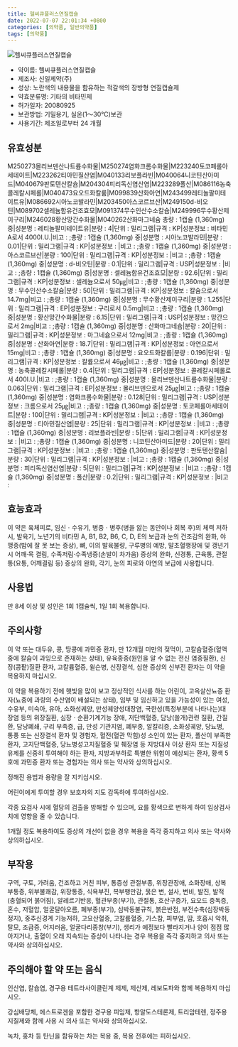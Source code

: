 ```yaml
---
title: 헬씨큐플러스연질캡슐
date: 2022-07-07 22:01:34 +0800
categories: [의약품, 일반의약품]
tags: [의약품]
---
```

![헬씨큐플러스연질캡슐](https://nedrug.mfds.go.kr/pbp/cmn/itemImageDownload/147427931156600128)

- 약이름: 헬씨큐플러스연질캡슐
- 제조사: 신일제약(주)
- 성상: 노란색의 내용물을 함유하는 적갈색의 장방형 연질캡슐제
- 약효분류명: 기타의 비타민제
- 허가일자: 20080925
- 보관방법: 기밀용기, 실온(1～30℃)보관
- 사용기간: 제조일로부터 24 개월
## 유효성분
M250273몰리브덴산나트륨수화물|M250274염화크롬수화물|M223240토코페롤아세테이트|M223262티아민질산염|M040133리보플라빈|M040064니코틴산아미드|M040679판토텐산칼슘|M204304피리독신염산염|M223289폴산|M086116농축콜레칼시페롤|M040473요오드화칼륨|M099839산화아연|M243499레티놀팔미테이트유|M086692시아노코발라민|M203450아스코르브산|M249150d-비오틴|M089702셀레늄함유건조효모|M091374무수인산수소칼슘|M249996무수황산제이구리|M246028황산망간수화물|M040262산화마그네슘
총량 : 1캡슐 (1,360mg) 중|성분명 : 레티놀팔미테이트유|분량 : 4|단위 : 밀리그램|규격 : KP|성분정보 : 비타민A로서 4000I.U.|비고 : ;총량 : 1캡슐 (1,360mg) 중|성분명 : 시아노코발라민|분량 : 0.01|단위 : 밀리그램|규격 : KP|성분정보 : |비고 : ;총량 : 1캡슐 (1,360mg) 중|성분명 : 아스코르브산|분량 : 100|단위 : 밀리그램|규격 : KP|성분정보 : |비고 : ;총량 : 1캡슐 (1,360mg) 중|성분명 : d-비오틴|분량 : 0.1|단위 : 밀리그램|규격 : USP|성분정보 : |비고 : ;총량 : 1캡슐 (1,360mg) 중|성분명 : 셀레늄함유건조효모|분량 : 92.6|단위 : 밀리그램|규격 : KP|성분정보 : 셀레늄으로서 50㎍|비고 : ;총량 : 1캡슐 (1,360mg) 중|성분명 : 무수인산수소칼슘|분량 : 50|단위 : 밀리그램|규격 : KP|성분정보 : 칼슘으로서 14.7mg|비고 : ;총량 : 1캡슐 (1,360mg) 중|성분명 : 무수황산제이구리|분량 : 1.255|단위 : 밀리그램|규격 : EP|성분정보 : 구리로서 0.5mg|비고 : ;총량 : 1캡슐 (1,360mg) 중|성분명 : 황산망간수화물|분량 : 6.15|단위 : 밀리그램|규격 : USP|성분정보 : 망간으로서 2mg|비고 : ;총량 : 1캡슐 (1,360mg) 중|성분명 : 산화마그네슘|분량 : 20|단위 : 밀리그램|규격 : KP|성분정보 : 마그네슘으로서 12mg|비고 : ;총량 : 1캡슐 (1,360mg) 중|성분명 : 산화아연|분량 : 18.7|단위 : 밀리그램|규격 : KP|성분정보 : 아연으로서 15mg|비고 : ;총량 : 1캡슐 (1,360mg) 중|성분명 : 요오드화칼륨|분량 : 0.196|단위 : 밀리그램|규격 : KP|성분정보 : 칼륨으로서 46㎍|비고 : ;총량 : 1캡슐 (1,360mg) 중|성분명 : 농축콜레칼시페롤|분량 : 0.4|단위 : 밀리그램|규격 : EP|성분정보 : 콜레칼시페롤로서 400I.U.|비고 : ;총량 : 1캡슐 (1,360mg) 중|성분명 : 몰리브덴산나트륨수화물|분량 : 0.063|단위 : 밀리그램|규격 : EP|성분정보 : 몰리브덴으로서 25㎍|비고 : ;총량 : 1캡슐 (1,360mg) 중|성분명 : 염화크롬수화물|분량 : 0.128|단위 : 밀리그램|규격 : USP|성분정보 : 크롬으로서 25㎍|비고 : ;총량 : 1캡슐 (1,360mg) 중|성분명 : 토코페롤아세테이트|분량 : 100|단위 : 밀리그램|규격 : KP|성분정보 : |비고 : ;총량 : 1캡슐 (1,360mg) 중|성분명 : 티아민질산염|분량 : 25|단위 : 밀리그램|규격 : KP|성분정보 : |비고 : ;총량 : 1캡슐 (1,360mg) 중|성분명 : 리보플라빈|분량 : 5|단위 : 밀리그램|규격 : KP|성분정보 : |비고 : ;총량 : 1캡슐 (1,360mg) 중|성분명 : 니코틴산아미드|분량 : 20|단위 : 밀리그램|규격 : KP|성분정보 : |비고 : ;총량 : 1캡슐 (1,360mg) 중|성분명 : 판토텐산칼슘|분량 : 30|단위 : 밀리그램|규격 : KP|성분정보 : |비고 : ;총량 : 1캡슐 (1,360mg) 중|성분명 : 피리독신염산염|분량 : 5|단위 : 밀리그램|규격 : KP|성분정보 : |비고 : ;총량 : 1캡슐 (1,360mg) 중|성분명 : 폴산|분량 : 0.2|단위 : 밀리그램|규격 : KP|성분정보 : |비고 :
## 효능효과
이 약은 육체피로, 임신ㆍ수유기, 병중ㆍ병후(병을 앓는 동안이나 회복 후)의 체력 저하 시, 발육기, 노년기의 비타민 A, B1, B2, B6, C, D, E의 보급과 눈의 건조감의 완화, 야맹증(밤에 잘 못 보는 증상), 뼈, 이의 발육불량, 구루병의 예방, 말초혈행장애 및 갱년기 시 어깨·목 결림, 수족저림·수족냉증(손발이 차가움) 증상의 완화, 신경통, 근육통, 관절통(요통, 어깨결림 등) 증상의 완화, 각기, 눈의 피로와 아연의 보급에 사용합니다.

## 사용법
만 8세 이상 및 성인은 1회 1캡슐씩, 1일 1회 복용합니다.

## 주의사항
이 약 또는 대두유, 콩, 땅콩에 과민증 환자, 만 12개월 미만의 젖먹이, 고칼슘혈증(혈액 중에 칼슘이 과잉으로 존재하는 상태), 유육종증(원인을 알 수 없는 전신 염증질환), 신장(콩팥)질환 환자, 고칼륨혈증, 윌슨병, 신장결석, 심한 증상의 신부전 환자는 이 약을 복용하지 마십시오.

이 약을 복용하기 전에 햇빛을 많이 보고 정상적인 식사를 하는 어린이, 고옥살산뇨증 환자(뇨중에 과량의 수산염이 배설되는 상태), 임부 및 임신하고 있을 가능성이 있는 여성, 수유부, 미숙아, 유아, 소화성궤양, 만성궤양성대장염, 국한성(특정부분에 나타나는)대장염 등의 위장질환, 심장ㆍ순환기계기능 장애, 저단백혈증, 담낭(쓸개)관련 질환, 간질환, 담낭폐쇄, 구리 부족증, 급, 만성 기관지염, 폐부종, 알칼리증, 소화성궤양, 당뇨병, 통풍 또는 신장결석 환자 및 경험자, 혈전(혈관 막힘)성 소인이 있는 환자, 폴산이 부족한 환자, 고지단백혈증, 당뇨병성고지질혈증 및 췌장염 등 지방대사 이상 환자 또는 지질성 유제를 신중히 투여해야 하는 환자, 지방과부하로 특별한 위험이 예상되는 환자, 황색 5호에 과민증 환자 또는 경험자는 의사 또는 약사와 상의하십시오.

정해진 용법과 용량을 잘 지키십시오.

어린이에게 투여할 경우 보호자의 지도 감독하에 투여하십시오.

각종 요검사 시에 혈당의 검출을 방해할 수 있으며, 요를 황색으로 변하게 하여 임상검사치에 영향을 줄 수 있습니다.

1개월 정도 복용하여도 증상의 개선이 없을 경우 복용을 즉각 중지하고 의사 또는 약사와 상의하십시오.

## 부작용
구역, 구토, 가려움, 건조하고 거친 피부, 통증성 관절부종, 위장관장애, 소화장애, 상복부통증, 위부불쾌감, 위장통증, 식욕부진, 복부팽만감, 묽은 변, 설사, 변비, 발진, 발적(충혈되어 붉어짐), 알레르기반응, 혈관부종(부기), 관절통, 호산구증가, 요오드 중독증, 혼수, 저혈압, 얼굴달아오름, 폐부종(부기), 심박동불규칙, 붉은반점, 부전수축(심장박동정지), 중추신경계 기능저하, 고요산혈증, 고칼륨혈증, 가스참, 피부염, 땀, 호흡시 악취, 탈모, 조급증, 어지러움, 얼굴다리종창(부기), 생리가 예정보다 빨라지거나 양이 점점 많아지거나, 출혈이 오래 지속되는 증상이 나타나는 경우 복용을 즉각 중지하고 의사 또는 약사와 상의하십시오.

## 주의해야 할 약 또는 음식
인산염, 칼슘염, 경구용 테트라사이클린계 제제, 제산제, 레보도파와 함께 복용하지 마십시오.

강심배당체, 에스트로겐을 포함한 경구용 피임제, 항알도스테론제, 트리암테렌, 정주용 지질제와 함께 사용 시 의사 또는 약사와 상의하십시오.

녹차, 홍차 등 탄닌을 함유하는 차는 복용 중, 복용 전후에는 피하십시오.

